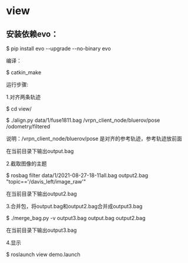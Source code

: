 # view
## 安装依赖evo：

$ pip install evo --upgrade --no-binary evo

编译：

$ catkin_make

运行步骤:

1.对齐两条轨迹

$ cd view/

$ ./align.py data/1/fuse1811.bag /vrpn_client_node/bluerov/pose /odometry/filtered

说明：/vrpn_client_node/bluerov/pose 是对齐的参考轨迹，参考轨迹放前面

在当前目录下输出output.bag

2.截取图像的主题

$ rosbag filter data/1/2021-08-27-18-11all.bag output2.bag "topic=='/davis_left/image_raw'"

在当前目录下输出output2.bag

3.合并包，将output.bag和output2.bag合并成output3.bag

$ ./merge_bag.py -v output3.bag output.bag output2.bag

在当前目录下输出output3.bag

4.显示

$ roslaunch view demo.launch 
